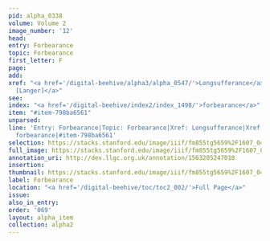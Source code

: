 ```yaml
---
pid: alpha_0338
volume: Volume 2
image_number: '12'
head: 
entry: Forbearance
topic: Forbearance
first_letter: F
page: 
add: 
xref: "<a href='/digital-beehive/alpha3/alpha_0547/'>Longsufferance</a>|<a href='/digital-beehive/toc/toc2_328/'>1669
  [Langer]</a>"
see: 
index: "<a href='/digital-beehive/index2/index_1498/'>forbearance</a>"
item: "#item-798ba6561"
unparsed: 
line: 'Entry: Forbearance|Topic: Forbearance|Xref: Longsufferance|Xref: 1669 [Langer]|Index:
  forbearance|#item-798ba6561'
selection: https://stacks.stanford.edu/image/iiif/fm855tg5659%2F1607_0479/680,3265,3063,583/full/0/default.jpg
full_image: https://stacks.stanford.edu/image/iiif/fm855tg5659%2F1607_0479/full/full/0/default.jpg
annotation_uri: http://dev.llgc.org.uk/annotation/1563205247018
insertion: 
thumbnail: https://stacks.stanford.edu/image/iiif/fm855tg5659%2F1607_0479/680,3265,600,180/250,/0/default.jpg
label: Forbearance
location: "<a href='/digital-beehive/toc/toc2_002/'>Full Page</a>"
issue: 
also_in_entry: 
order: '069'
layout: alpha_item
collection: alpha2
---
```

